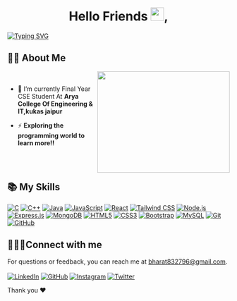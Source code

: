 
<p align="center"> <h1 align="center"> Hello Friends <img src="https://raw.githubusercontent.com/MartinHeinz/MartinHeinz/master/wave.gif" width="30px" height="30px" />, </a> </h1> </p>

[![Typing SVG](https://readme-typing-svg.demolab.com?font=Fira+Code&weight=500&size=29&pause=1000&color=007EF7&center=true&vCenter=true&width=435&lines=I'm+Bharat+Patel;Passionate+Coder)](https://git.io/typing-svg)


## 🧑‍💻 About Me
   &nbsp;&nbsp;&nbsp;<img src='https://cdn.dribbble.com/users/926537/screenshots/4502924/media/79e26abb3fb85b42f2722cf22da095dc.gif' height=230 width=300 align='right'>

- 🌱 I’m currently Final Year CSE Student At **Arya College Of Engineering & IT,kukas jaipur**

<!---  - 💡   Exploring the Programming World and Enhancing Problem-Solving Skills!  -->
- ⚡  **Exploring the programming world to learn more!!**
  
<br>
<br>

## 📚 My Skills
[![C](https://img.shields.io/badge/c-%2300599C.svg?style=for-the-badge&logo=c&logoColor=white)](https://devdocs.io/c/)
[![C++](https://img.shields.io/badge/c++-%2300599C.svg?style=for-the-badge&logo=c%2B%2B&logoColor=white)](https://devdocs.io/cpp/)
[![Java](https://img.shields.io/badge/java-%23ED8B00.svg?style=for-the-badge&logo=openjdk&logoColor=white)](https://docs.oracle.com/en/java/)
[![JavaScript](https://img.shields.io/badge/javascript-%23323330.svg?style=for-the-badge&logo=javascript&logoColor=%23F7DF1E)](https://developer.mozilla.org/en-US/docs/Web/JavaScript) 
[![React](https://img.shields.io/badge/React-%233F6330.svg?style=for-the-badge&logo=React&logoColor=%2337EF1E)](https://react.dev/learn) 
[![Tailwind CSS](https://img.shields.io/badge/Tailwind%20CSS-%2338B2AC.svg?style=for-the-badge&logo=tailwindcss&logoColor=white)](https://tailwindcss.com/docs)
[![Node.js](https://img.shields.io/badge/Node.js-%2343853D.svg?style=for-the-badge&logo=node.js&logoColor=white)](https://nodejs.org/en/docs/)
[![Express.js](https://img.shields.io/badge/Express.js-%23F7F7F7.svg?style=for-the-badge&logo=express&logoColor=%23F7F7F7)](https://expressjs.com/)
[![MongoDB](https://img.shields.io/badge/MongoDB-%2347A248.svg?style=for-the-badge&logo=mongodb&logoColor=white)](https://www.mongodb.com/docs/)
[![HTML5](https://img.shields.io/badge/html5-%23E34F26.svg?style=for-the-badge&logo=html5&logoColor=white)](https://developer.mozilla.org/en-US/docs/Web/HTML)
[![CSS3](https://img.shields.io/badge/css3-%231572B6.svg?style=for-the-badge&logo=css3&logoColor=white)](https://developer.mozilla.org/en-US/docs/Web/CSS) 
[![Bootstrap](https://img.shields.io/badge/bootstrap-%238511FA.svg?style=for-the-badge&logo=bootstrap&logoColor=white)](https://getbootstrap.com/docs/5.3/getting-started/introduction/)
[![MySQL](https://img.shields.io/badge/mysql-%2300f.svg?style=for-the-badge&logo=mysql&logoColor=white)](https://dev.mysql.com/doc/)
[![Git](https://img.shields.io/badge/git-%23F05033.svg?style=for-the-badge&logo=git&logoColor=white)](https://git-scm.com/doc)
[![GitHub](https://img.shields.io/badge/github-%23121011.svg?style=for-the-badge&logo=github&logoColor=white)](https://docs.github.com/en)




## 🧑‍🤝‍🧑Connect with me
For questions or feedback, you can reach me at [bharat832796@gmail.com](mailto:bharat83967@gmail.com). <br><br>
[![LinkedIn](https://img.shields.io/badge/linkedin-%230077B5.svg?style=for-the-badge&logo=linkedin&logoColor=white)](https://www.linkedin.com/in/bharat-patell-203a62257/)
[![GitHub](https://img.shields.io/badge/github-%23121011.svg?style=for-the-badge&logo=github&logoColor=white)](https://github.com/Bharat8327)
[![Instagram](https://img.shields.io/badge/Instagram-%23E4405F.svg?style=for-the-badge&logo=Instagram&logoColor=white)](https://www.instagram.com/_bharat_patell9_/?next=%2Femails%2Femails_sent)
[![Twitter](https://img.shields.io/badge/Twitter-%231DA1F2.svg?style=for-the-badge&logo=Twitter&logoColor=white)](https://twitter.com/Bharatpatell_)

Thank you ❤ 

